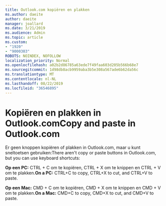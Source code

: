 ```yaml
---
title: Outlook.com kopiëren en plakken
ms.author: daeite
author: daeite
manager: joallard
ms.date: 3/21/2019
ms.audience: Admin
ms.topic: article
ms.custom:
- "1920"
- "9000303"
ROBOTS: NOINDEX, NOFOLLOW
localization_priority: Normal
ms.openlocfilehash: a02b2d86785a63ede7f49faa603d205b566b68e7
ms.sourcegitcommit: 1d98db8acb9959aba3b5e308a567ade6b62da56c
ms.translationtype: MT
ms.contentlocale: nl-NL
ms.lasthandoff: 08/22/2019
ms.locfileid: "36546895"
---
```

# <a name="copy-and-paste-in-outlookcom"></a><span data-ttu-id="5d5b3-102">Kopiëren en plakken in Outlook.com</span><span class="sxs-lookup"><span data-stu-id="5d5b3-102">Copy and paste in Outlook.com</span></span>

<span data-ttu-id="5d5b3-103">Er geen knoppen kopiëren of plakken in Outlook.com, maar u kunt sneltoetsen gebruiken:</span><span class="sxs-lookup"><span data-stu-id="5d5b3-103">There aren't copy or paste buttons in Outlook.com, but you can use keyboard shortcuts:</span></span>

<span data-ttu-id="5d5b3-104">**Op een PC:** CTRL + C om te kopiëren, CTRL + X om te knippen en CTRL + V om te plakken.</span><span class="sxs-lookup"><span data-stu-id="5d5b3-104">**On a PC:** CTRL+C to copy, CTRL+X to cut, and CTRL+V to paste.</span></span>

<span data-ttu-id="5d5b3-105">**Op een Mac:** CMD + C om te kopiëren, CMD + X om te knippen en CMD + V om te plakken.</span><span class="sxs-lookup"><span data-stu-id="5d5b3-105">**On a Mac:** CMD+C to copy, CMD+X to cut, and CMD+V to paste.</span></span>